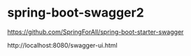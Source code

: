 # spring-boot-swagger2

https://github.com/SpringForAll/spring-boot-starter-swagger

http://localhost:8080/swagger-ui.html
